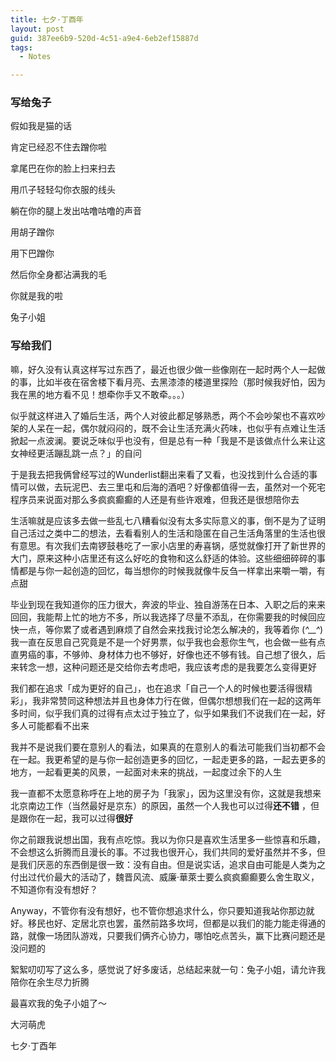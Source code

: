```yaml
---
title: 七夕·丁酉年
layout: post
guid: 387ee6b9-520d-4c51-a9e4-6eb2ef15887d
tags:
  - Notes

---
```


### 写给兔子

假如我是猫的话 

肯定已经忍不住去蹭你啦 

拿尾巴在你的脸上扫来扫去 

用爪子轻轻勾你衣服的线头 

躺在你的腿上发出咕噜咕噜的声音 

用胡子蹭你 

用下巴蹭你 

然后你全身都沾满我的毛 

你就是我的啦 

兔子小姐

###    

### 写给我们

嘛，好久没有认真这样写过东西了，最近也很少做一些像刚在一起时两个人一起做的事，比如半夜在宿舍楼下看月亮、去黑漆漆的楼道里探险（那时候我好怕，因为我在黑的地方看不见！想牵你手又不敢牵。。。） 

似乎就这样进入了婚后生活，两个人对彼此都足够熟悉，两个不会吵架也不喜欢吵架的人呆在一起，偶尔就闷闷的，既不会让生活充满火药味，也似乎有点难让生活掀起一点波澜。要说乏味似乎也没有，但是总有一种「我是不是该做点什么来让这女神经更活蹦乱跳一点？」的自问 

于是我去把我俩曾经写过的Wunderlist翻出来看了又看，也没找到什么合适的事情可以做，去玩泥巴、去三里屯和后海的酒吧？好像都值得一去，虽然对一个死宅程序员来说面对那么多疯疯癫癫的人还是有些许艰难，但我还是很想陪你去 

生活嘛就是应该多去做一些乱七八糟看似没有太多实际意义的事，倒不是为了证明自己活过之类中二的想法，去看看别人的生活和隐匿在自己生活角落里的生活也很有意思。有次我们去南锣鼓巷吃了一家小店里的寿喜锅，感觉就像打开了新世界的大门，原来这种小店里还有这么好吃的食物和这么舒适的体验。这些细细碎碎的事情都是与你一起创造的回忆，每当想你的时候我就像牛反刍一样拿出来嚼一嚼，有点甜

毕业到现在我知道你的压力很大，奔波的毕业、独自游荡在日本、入职之后的来来回回，我能帮上忙的地方不多，所以我选择了尽量不添乱，在你需要我的时候回应快一点，等你累了或者遇到麻烦了自然会来找我讨论怎么解决的，我等着你 (*^__^*) 我一直在反思自己究竟是不是一个好男票，似乎我也会惹你生气，也会做一些有点直男癌的事，不够帅、身材体力也不够好，好像也还不够有钱。自己想了很久，后来转念一想，这种问题还是交给你去考虑吧，我应该考虑的是我要怎么变得更好

我们都在追求「成为更好的自己」，也在追求「自己一个人的时候也要活得很精彩」，我非常赞同这种想法并且也身体力行在做，但偶尔想想我们在一起的这两年多时间，似乎我们真的过得有点太过于独立了，似乎如果我们不说我们在一起，好多人可能都看不出来 

我并不是说我们要在意别人的看法，如果真的在意别人的看法可能我们当初都不会在一起。我更希望的是与你一起创造更多的回忆，一起走更多的路，一起去更多的地方，一起看更美的风景，一起面对未来的挑战，一起度过余下的人生 

我一直都不太愿意称呼在上地的房子为「我家」，因为这里没有你，这就是我想来北京南边工作（当然最好是京东）的原因，虽然一个人我也可以过得**还不错** ，但是跟你在一起，我可以过得**很好**

你之前跟我说想出国，我有点吃惊。我以为你只是喜欢生活里多一些惊喜和乐趣，不会想这么折腾而且漫长的事。不过我也很开心，我们共同的爱好虽然并不多，但是我们厌恶的东西倒是很一致：没有自由。但是说实话，追求自由可能是人类为之付出过代价最大的活动了，魏晋风流、威廉·華萊士要么疯疯癫癫要么舍生取义，不知道你有没有想好？ 

Anyway，不管你有没有想好，也不管你想追求什么，你只要知道我站你那边就好。移民也好、定居北京也罢，虽然前路多坎坷，但都是以我们的能力能走得通的路，就像一场团队游戏，只要我们俩齐心协力，哪怕吃点苦头，赢下比赛问题还是没问题的

絮絮叨叨写了这么多，感觉说了好多废话，总结起来就一句：兔子小姐，请允许我陪你在余生尽力折腾

最喜欢我的兔子小姐了～

大河萌虎

七夕·丁酉年
